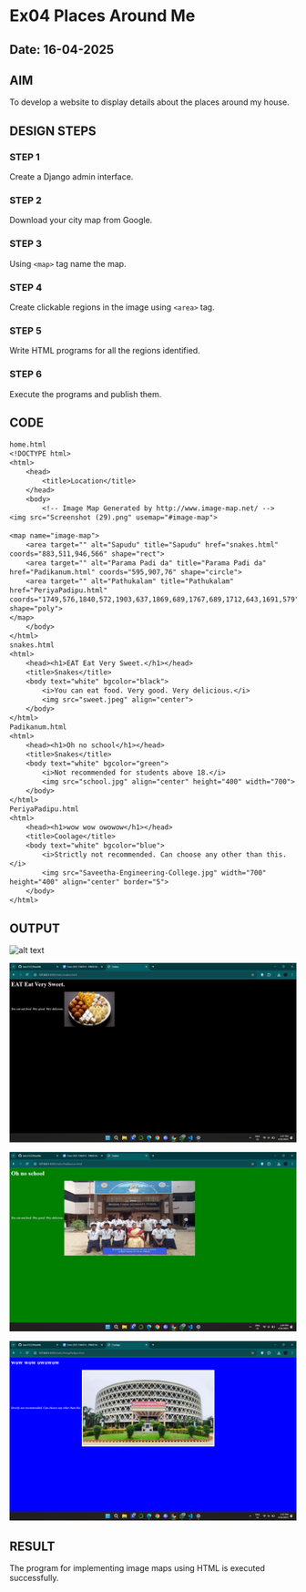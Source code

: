 # Ex04 Places Around Me
## Date: 16-04-2025

## AIM
To develop a website to display details about the places around my house.

## DESIGN STEPS

### STEP 1
Create a Django admin interface.

### STEP 2
Download your city map from Google.

### STEP 3
Using ```<map>``` tag name the map.

### STEP 4
Create clickable regions in the image using ```<area>``` tag.

### STEP 5
Write HTML programs for all the regions identified.

### STEP 6
Execute the programs and publish them.

## CODE
```
home.html
<!DOCTYPE html>
<html>
    <head>
        <title>Location</title>
    </head>
    <body>
        <!-- Image Map Generated by http://www.image-map.net/ -->
<img src="Screenshot (29).png" usemap="#image-map">

<map name="image-map">
    <area target="" alt="Sapudu" title="Sapudu" href="snakes.html" coords="883,511,946,566" shape="rect">
    <area target="" alt="Parama Padi da" title="Parama Padi da" href="Padikanum.html" coords="595,907,76" shape="circle">
    <area target="" alt="Pathukalam" title="Pathukalam" href="PeriyaPadipu.html" coords="1749,576,1840,572,1903,637,1869,689,1767,689,1712,643,1691,579" shape="poly">
</map>
    </body>
</html>
snakes.html
<html>
    <head><h1>EAT Eat Very Sweet.</h1></head>
    <title>Snakes</title>
    <body text="white" bgcolor="black">
        <i>You can eat food. Very good. Very delicious.</i>
        <img src="sweet.jpeg" align="center">
    </body>
</html>
Padikanum.html
<html>
    <head><h1>Oh no school</h1></head>
    <title>Snakes</title>
    <body text="white" bgcolor="green">
        <i>Not recommended for students above 18.</i>
        <img src="school.jpg" align="center" height="400" width="700">
    </body>
</html>
PeriyaPadipu.html
<html>
    <head><h1>wow wow owowow</h1></head>
    <title>Coolage</title>
    <body text="white" bgcolor="blue">
        <i>Strictly not recommended. Can choose any other than this.</i>
        <img src="Saveetha-Engineering-College.jpg" width="700" height="400" align="center" border="5">
    </body>
</html>
```

## OUTPUT

![alt text](image.png)

![alt text](image-1.png)

![alt text](image-2.png)

![alt text](image-3.png)

## RESULT
The program for implementing image maps using HTML is executed successfully.
